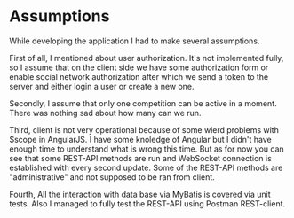 # Assumptions

While developing the application I had to make several assumptions.

First of all, I mentioned about user authorization. It's not implemented fully, so I assume 
that on the client side we have some authorization form or enable social network authorization after which
we send a token to the server and either login a user or create a new one. 

Secondly, I assume that only one competition can be active in a moment. There was nothing sad about how many can we run.

Third, client is not very operational because of some wierd problems with $scope in AngularJS. I have some knoledge of Angular
but I didn't have enough time to understand what is wrong this time. But as for now you can see that 
some REST-API methods are run and WebSocket connection is established with every second update. Some of the REST-API methods 
are "administrative" and not supposed to be ran from client. 

Fourth, All the interaction with data base via MyBatis is covered via unit tests. Also I managed to fully test the REST-API
using Postman REST-client. 
